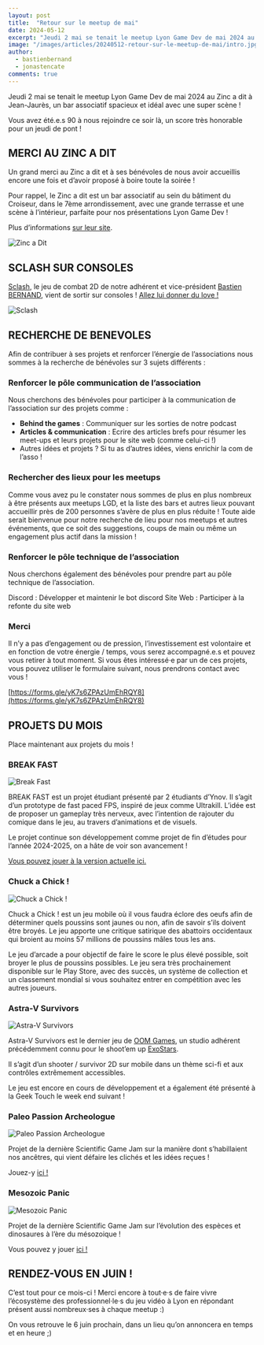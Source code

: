 ```yaml
---
layout: post
title:  "Retour sur le meetup de mai"
date: 2024-05-12
excerpt: "Jeudi 2 mai se tenait le meetup Lyon Game Dev de mai 2024 au Zinc a dit à Jean-Jaurès, un bar associatif spacieux et idéal avec une super scène ! Vous avez été.e.s 90 à nous rejoindre ce soir là..."
image: "/images/articles/20240512-retour-sur-le-meetup-de-mai/intro.jpg"
author: 
  - bastienbernand
  - jonastencate
comments: true
---
```

Jeudi 2 mai se tenait le meetup Lyon Game Dev de mai 2024 au Zinc a dit à Jean-Jaurès, un bar associatif spacieux et idéal avec une super scène !

Vous avez été.e.s 90 à nous rejoindre ce soir là, un score très honorable pour un jeudi de pont !


## MERCI AU ZINC A DIT

Un grand merci au Zinc a dit et à ses bénévoles de nous avoir accueillis encore une fois et d’avoir proposé à boire toute la soirée !

Pour rappel, le Zinc a dit est un bar associatif au sein du bâtiment du Croiseur, dans le 7ème arrondissement, avec une grande terrasse et une scène à l’intérieur, parfaite pour nos présentations Lyon Game Dev !

Plus d’informations [sur leur site](https://zincadit.beer/).


<div class="box alt">
    <div class="row 50% uniform">
	<div class="6u">
        <span class="image fit">
            <img src="{{ "/images/articles/20240512-retour-sur-le-meetup-de-mai/zinc-a-dit.png" | absolute_url }}" alt="Zinc a Dit" />
        </span>
    </div>
    </div>
</div>

## SCLASH SUR CONSOLES

[Sclash](https://linktr.ee/sclash), le jeu de combat 2D de notre adhérent et vice-président [Bastien BERNAND](https://kaldrin.start.page/), vient de sortir sur consoles ! [Allez lui donner du love !](https://twitter.com/SclashTheGame/status/1786068109033459792)

<div class="box alt">
    <div class="row 50% uniform">
	<div class="6u">
        <span class="image fit">
            <img src="{{ "/images/articles/20240512-retour-sur-le-meetup-de-mai/sclash.png" | absolute_url }}" alt="Sclash" />
        </span>
    </div>
    </div>
</div>

## RECHERCHE DE BENEVOLES

Afin de contribuer à ses projets et renforcer l’énergie de l’associations nous sommes à la recherche de bénévoles sur 3 sujets différents :

### Renforcer le pôle communication de l’association

Nous cherchons des bénévoles pour participer à la communication de l’association sur des projets comme :
- **Behind the games** : Communiquer sur les sorties de notre podcast
- **Articles & communication** : Ecrire des articles brefs pour résumer les meet-ups et leurs projets pour le site web (comme celui-ci !)
- Autres idées et projets ? Si tu as d’autres idées, viens enrichir la com de l’asso !


### Rechercher des lieux pour les meetups

Comme vous avez pu le constater nous sommes de plus en plus nombreux à être présents aux meetups LGD, et la liste des bars et autres lieux pouvant accueillir près de 200 personnes s’avère de plus en plus réduite !
Toute aide serait bienvenue pour notre recherche de lieu pour nos meetups et autres événements, que ce soit des suggestions, coups de main ou même un engagement plus actif dans la mission !


### Renforcer le pôle technique de l’association

Nous cherchons également des bénévoles pour prendre part au pôle technique de l’association.

Discord : Développer et maintenir le bot discord
Site Web : Participer à la refonte du site web

### Merci

Il n’y a pas d’engagement ou de pression, l’investissement est volontaire et en fonction de votre énergie / temps, vous serez accompagné.e.s et pouvez vous retirer à tout moment.
Si vous êtes intéressé·e par un de ces projets, vous pouvez utiliser le formulaire suivant, nous prendrons contact avec vous ! 


[https://forms.gle/yK7s6ZPAzUmEhRQY8](https://forms.gle/yK7s6ZPAzUmEhRQY8)

## PROJETS DU MOIS

Place maintenant aux projets du mois !

### BREAK FAST

<div class="box alt">
    <div class="row 50% uniform">
	<div class="6u">
        <span class="image fit">
            <img src="{{ "/images/articles/20240512-retour-sur-le-meetup-de-mai/break-fast.png" | absolute_url }}" alt="Break Fast" />
        </span>
    </div>
    </div>
</div>

BREAK FAST est un projet étudiant présenté par 2 étudiants d’Ynov. Il s’agit d’un prototype de fast paced FPS, inspiré de jeux comme Ultrakill. L’idée est de proposer un gameplay très nerveux, avec l’intention de rajouter du comique dans le jeu, au travers d’animations et de visuels.

Le projet continue son développement comme projet de fin d’études pour l’année 2024-2025, on a hâte de voir son avancement !

[Vous pouvez jouer à la version actuelle ici.](https://bass-boostseb.itch.io/break-fast)

### Chuck a Chick !

<div class="box alt">
    <div class="row 50% uniform">
	<div class="6u">
        <span class="image fit">
            <img src="{{ "/images/articles/20240512-retour-sur-le-meetup-de-mai/chuck-a-chick.png" | absolute_url }}" alt="Chuck a Chick !" />
        </span>
    </div>
    </div>
</div>

Chuck a Chick ! est un jeu mobile où il vous faudra éclore des oeufs afin de déterminer quels poussins sont jaunes ou non, afin de savoir s’ils doivent être broyés. Le jeu apporte une critique satirique des abattoirs occidentaux qui broient au moins 57 millions de poussins mâles tous les ans.

Le jeu d’arcade a pour objectif de faire le score le plus élevé possible, soit broyer le plus de poussins possibles. Le jeu sera très prochainement disponible sur le Play Store, avec des succès, un système de collection et un classement mondial si vous souhaitez entrer en compétition avec les autres joueurs.


### Astra-V Survivors

<div class="box alt">
    <div class="row 50% uniform">
	<div class="6u">
        <span class="image fit">
            <img src="{{ "/images/articles/20240512-retour-sur-le-meetup-de-mai/astra-v-survivors.png" | absolute_url }}" alt="Astra-V Survivors" />
        </span>
    </div>
    </div>
</div>

Astra-V Survivors est le dernier jeu de [OOM Games](https://www.oom-games.com/), un studio adhérent précédemment connu pour le shoot’em up [ExoStars](https://play.google.com/store/apps/details?id=com.oomgames.exostars_v2&hl=en_US&pli=1).

Il s’agit d’un shooter / survivor 2D sur mobile dans un thème sci-fi et aux contrôles extrêmement accessibles.

Le jeu est encore en cours de développement et a également été présenté à la Geek Touch le week end suivant !


### Paleo Passion Archeologue

<div class="box alt">
    <div class="row 50% uniform">
	<div class="6u">
        <span class="image fit">
            <img src="{{ "/images/articles/20240512-retour-sur-le-meetup-de-mai/paleo-passion.png" | absolute_url }}" alt="Paleo Passion Archeologue" />
        </span>
    </div>
    </div>
</div>

Projet de la dernière Scientific Game Jam sur la manière dont s’habillaient nos ancêtres, qui vient défaire les clichés et les idées reçues !

Jouez-y [ici !](https://pgmstudio.itch.io/paleo-passion-archeologue)

### Mesozoic Panic

<div class="box alt">
    <div class="row 50% uniform">
	<div class="6u">
        <span class="image fit">
            <img src="{{ "/images/articles/20240512-retour-sur-le-meetup-de-mai/mesozoic-panic.png" | absolute_url }}" alt="Mesozoic Panic" />
        </span>
    </div>
    </div>
</div>

Projet de la dernière Scientific Game Jam sur l’évolution des espèces et dinosaures à l’ère du mésozoique !

Vous pouvez y jouer [ici !](https://razhade.itch.io/mesozoic-panic)

## RENDEZ-VOUS EN JUIN !

C’est tout pour ce mois-ci ! Merci encore à tout·e·s de faire vivre l’écosystème des professionnel·le·s du jeu vidéo à Lyon en répondant présent aussi nombreux·ses à chaque meetup :)

On vous retrouve le 6 juin prochain, dans un lieu qu’on annoncera en temps et en heure ;)
